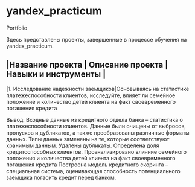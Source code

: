 # yandex_practicum
Portfolio

Здесь представлены проекты, завершенные в процессе обучения на yandex_practicum.

|Название проекта    | Описание проекта    | Навыки и инструменты  |
--------------------------------------------------------------------
|1.	Исследование надежности заемщиков|Основываясь на статистике платежеспособности клиентов, исследуйте, влияет ли семейное положение и количество детей клиента на факт своевременного погашения кредита

Вывод:
Входные данные из кредитного отдела банка – статистика о платежеспособности клиентов. Данные были очищены от выбросов, пропусков и дубликатов, а также преобразованы различные форматы данных. Типы данных заменены на те, которые соответствуют хранимым данным. Удалены дубликаты. Определена доля кредитоспособных клиентов. Проанализировано влияние семейного положения и количества детей клиента на факт своевременного погашения кредита Построена модель кредитного скоринга – специальная система, оценивающая способность потенциального заемщика погасить кредит перед банком.




